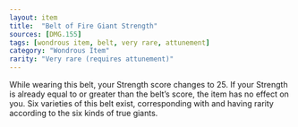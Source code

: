 ```yaml
---
layout: item
title:  "Belt of Fire Giant Strength"
sources: [DMG.155]
tags: [wondrous item, belt, very rare, attunement]
category: "Wondrous Item"
rarity: "Very rare (requires attunement)"
---
```


While wearing this belt, your Strength score changes to 25. If your Strength is already equal to or greater than the belt’s score, the item has no effect on you. Six varieties of this belt exist, corresponding with and having rarity according to the six kinds of true giants.